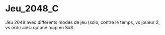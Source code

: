 # Jeu_2048_C
Jeu 2048 avec différents modes de jeu (solo, contre le temps, vs joueur 2, vs ordi) ainsi qu'une map en 8x8
